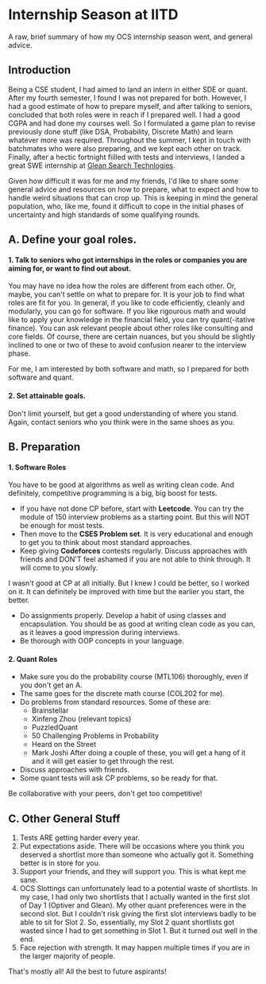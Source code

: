 # Internship Season at IITD
A raw, brief summary of how my OCS internship season went, and general advice.

## Introduction
Being a CSE student, I had aimed to land an intern in either SDE or quant. After my fourth semester, I found I was not prepared for both. However, I had a good estimate of how to prepare myself, and after talking to seniors, concluded that both roles were in reach if I prepared well. I had a good CGPA and had done my courses well. So I formulated a game plan to revise previously done stuff (like DSA, Probability, Discrete Math) and learn whatever more was required. Throughout the summer, I kept in touch with batchmates who were also preparing, and we kept each other on track. Finally, after a hectic fortnight fiilled with tests and interviews, I landed a great SWE internship at [Glean Search Technlogies](https://www.glean.com). 

Given how difficult it was for me and my friends, I'd like to share some general advice and resources on how to prepare, what to expect and how to handle weird situations that can crop up. This is keeping in mind the general population, who, like me, found it difficult to cope in the initial phases of uncertainty and high standards of some qualifying rounds.

## A. Define your goal roles.

#### 1. Talk to seniors who got internships in the roles or companies you are aiming for, or want to find out about.

You may have no idea how the roles are different from each other. Or, maybe, you can't settle on what to prepare for. It is your job to find what roles are fit for you. In general, if you like to code efficiently, cleanly and modularly, you can go for software. If you like rigourous math and would like to apply your knowledge in the financial field, you can try quant(-itative finance). You can ask relevant people about other roles like consulting and core fields. Of course, there are certain nuances, but you should be slightly inclined to one or two of these to avoid confusion nearer to the interview phase. 

For me, I am interested by both software and math, so I prepared for both software and quant.

#### 2. Set attainable goals.

Don't limit yourself, but get a good understanding of where you stand. Again, contact seniors who you think were in the same shoes as you. 

## B. Preparation

#### 1. Software Roles

You have to be good at algorithms as well as writing clean code. And definitely, competitive programming is a big, big boost for tests.

- If you have not done CP before, start with **Leetcode**. You can try the module of 150 interview problems as a starting point. But this will NOT be enough for most tests.
- Then move to the **CSES Problem set**. It is very educational and enough to get you to think about most standard approaches.
- Keep giving **Codeforces** contests regularly. Discuss approaches with friends and DON'T feel ashamed if you are not able to think through. It will come to you slowly.

I wasn't good at CP at all initially. But I knew I could be better, so I worked on it. It can definitely be improved with time but the earlier you start, the better.

- Do assignments properly. Develop a habit of using classes and encapsulation. You should be as good at writing clean code as you can, as it leaves a good impression during interviews. 
- Be thorough with OOP concepts in your language.

#### 2. Quant Roles

- Make sure you do the probability course (MTL106) thoroughly, even if you don't get an A. 
- The same goes for the discrete math course (COL202 for me).
- Do problems from standard resources. Some of these are:
    - Brainstellar
    - Xinfeng Zhou (relevant topics)
    - PuzzledQuant
    - 50 Challenging Problems in Probability
    - Heard on the Street
    - Mark Joshi
    After doing a couple of these, you will get a hang of it and it will get easier to get through the rest.
- Discuss approaches with friends.
- Some quant tests will ask CP problems, so be ready for that.

Be collaborative with your peers, don't get too competitive!

## C. Other General Stuff
1. Tests ARE getting harder every year.
2. Put expectations aside. There will be occasions where you think you deserved a shortlist more than someone who actually got it. Something better is in store for you.
3. Support your friends, and they will support you. This is what kept me sane.
4. OCS Slottings can unfortunately lead to a potential waste of shortlists. In my case, I had only two shortlists that I actually wanted in the first slot of Day 1 (Optiver and Glean). My other quant preferences were in the second slot. But I couldn't risk giving the first slot interviews badly to be able to sit for Slot 2. So, essentially, my Slot 2 quant shortlists got wasted since I had to get something in Slot 1. But it turned out well in the end.
5. Face rejection with strength. It may happen multiple times if you are in the larger majority of people.

That's mostly all! All the best to future aspirants!